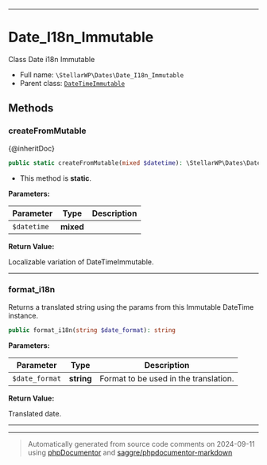 ***

# Date_I18n_Immutable

Class Date i18n Immutable



* Full name: `\StellarWP\Dates\Date_I18n_Immutable`
* Parent class: [`DateTimeImmutable`](../../DateTimeImmutable.md)




## Methods


### createFromMutable

{@inheritDoc}

```php
public static createFromMutable(mixed $datetime): \StellarWP\Dates\Date_I18n_Immutable
```



* This method is **static**.




**Parameters:**

| Parameter | Type | Description |
|-----------|------|-------------|
| `$datetime` | **mixed** |  |


**Return Value:**

Localizable variation of DateTimeImmutable.



***

### format_i18n

Returns a translated string using the params from this Immutable DateTime instance.

```php
public format_i18n(string $date_format): string
```








**Parameters:**

| Parameter | Type | Description |
|-----------|------|-------------|
| `$date_format` | **string** | Format to be used in the translation. |


**Return Value:**

Translated date.



***


***
> Automatically generated from source code comments on 2024-09-11 using [phpDocumentor](http://www.phpdoc.org/) and [saggre/phpdocumentor-markdown](https://github.com/Saggre/phpDocumentor-markdown)
